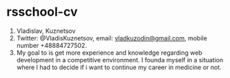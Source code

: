 # rsschool-cv

1. Vladislav, Kuznetsov
2. Twitter: @VladisKuznetsov, email: vladkuzodin@gmail.com, mobile number +48884727502.
3. My goal to is get more experience and knowledge regarding web development in a competitive environment.
I founda myself in a situation where I had to decide if i want to continue my career in medicine or not.